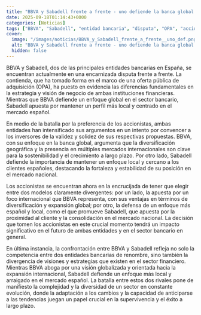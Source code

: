 ```yaml
---
title: "BBVA y Sabadell frente a frente - uno defiende la banca global y el otro la local"
date: 2025-09-18T01:14:43+0000
categories: [Noticias]
tags: ["BBVA", "Sabadell", "entidad bancaria", "disputa", "OPA", "accionistas", "mercado español."]
cover:
  image: "/images/noticias/BBVA_y_Sabadell_frente_a_frente__uno_def.png"
  alt: "BBVA y Sabadell frente a frente - uno defiende la banca global y el otro la local"
  hidden: false
---
```


BBVA y Sabadell, dos de las principales entidades bancarias en España, se encuentran actualmente en una encarnizada disputa frente a frente. La contienda, que ha tomado forma en el marco de una oferta pública de adquisición (OPA), ha puesto en evidencia las diferencias fundamentales en la estrategia y visión de negocio de ambas instituciones financieras. Mientras que BBVA defiende un enfoque global en el sector bancario, Sabadell apuesta por mantener un perfil más local y centrado en el mercado español.

En medio de la batalla por la preferencia de los accionistas, ambas entidades han intensificado sus argumentos en un intento por convencer a los inversores de la validez y solidez de sus respectivas propuestas. BBVA, con su enfoque en la banca global, argumenta que la diversificación geográfica y la presencia en múltiples mercados internacionales son clave para la sostenibilidad y el crecimiento a largo plazo. Por otro lado, Sabadell defiende la importancia de mantener un enfoque local y cercano a los clientes españoles, destacando la fortaleza y estabilidad de su posición en el mercado nacional.

Los accionistas se encuentran ahora en la encrucijada de tener que elegir entre dos modelos claramente divergentes: por un lado, la apuesta por un foco internacional que BBVA representa, con sus ventajas en términos de diversificación y expansión global; por otro, la defensa de un enfoque más español y local, como el que promueve Sabadell, que apuesta por la proximidad al cliente y la consolidación en el mercado nacional. La decisión que tomen los accionistas en este crucial momento tendrá un impacto significativo en el futuro de ambas entidades y en el sector bancario en general.

En última instancia, la confrontación entre BBVA y Sabadell refleja no solo la competencia entre dos entidades bancarias de renombre, sino también la divergencia de visiones y estrategias que existen en el sector financiero. Mientras BBVA aboga por una visión globalizada y orientada hacia la expansión internacional, Sabadell defiende un enfoque más local y arraigado en el mercado español. La batalla entre estos dos rivales pone de manifiesto la complejidad y la diversidad de un sector en constante evolución, donde la adaptación a los cambios y la capacidad de anticiparse a las tendencias juegan un papel crucial en la supervivencia y el éxito a largo plazo.
